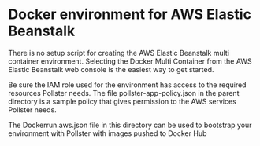 # Docker environment for AWS Elastic Beanstalk

There is no setup script for creating the AWS Elastic Beanstalk multi container environment. Selecting the Docker Multi Container from the AWS Elastic Beanstalk web console is the easiest way to get started. 

Be sure the IAM role used for the environment has access to the required resources Pollster needs. The file pollster-app-policy.json in the parent directory is a sample policy that gives permission to the AWS services Pollster needs.

The Dockerrun.aws.json file in this directory can be used to bootstrap your environment with Pollster with images pushed to Docker Hub